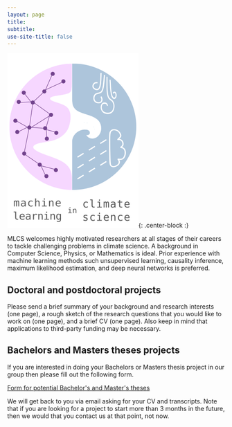 ```yaml
---
layout: page
title:
subtitle:
use-site-title: false
---
```

![MLCS-Logo](/img/mlcs_logo_small.png){: .center-block :}

MLCS welcomes highly motivated researchers at all stages of their
careers to tackle challenging problems in climate science. A background
in Computer Science, Physics, or Mathematics is ideal. Prior experience
with machine learning methods such unsupervised learning, causality
inference, maximum likelihood estimation, and deep neural networks is
preferred.

## Doctoral and postdoctoral projects

Please send a brief summary of your background and research interests
(one page), a rough sketch of the research questions that you would like
to work on (one page), and a brief CV (one page).  Also keep in mind
that applications to third-party funding may be necessary.

## Bachelors and Masters theses projects

If you are interested in doing your Bachelors or Masters thesis project
in our group then please fill out the following form.

[Form for potential Bachelor's and Master's theses](https://forms.gle/LBWUqMe8Gc7Dvyhw5)

We will get back to you via email asking for your CV and transcripts.
Note that if you are looking for a project to start more than 3 months
in the future, then we would that you contact us at that point, not now.
